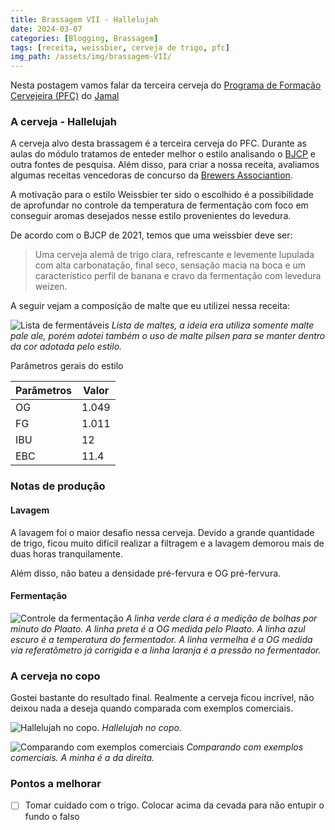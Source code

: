 ```yaml
---
title: Brassagem VII - Hallelujah
date: 2024-03-07
categories: [Blogging, Brassagem]
tags: [receita, weissbier, cerveja de trigo, pfc]
img_path: /assets/img/brassagem-VII/
---
```


Nesta postagem vamos falar da terceira cerveja do [Programa de Formação Cervejeira (PFC)](https://beerschool.com.br/programa-de-formacao-cervejeira-beer-school/) do [Jamal](https://www.instagram.com/jamal_awadallak/)

### A cerveja - Hallelujah

A cerveja alvo desta brassagem é a terceira cerveja do PFC. Durante as aulas do módulo tratamos de enteder melhor o estilo analisando o [BJCP](https://www.bjcp.org/style/2021/10/10A/weissbier/) e outra fontes de pesquisa. Além disso, para criar a nossa receita, avaliamos algumas receitas vencedoras de concurso da [Brewers Associantion](https://www.brewersassociation.org/).

A motivação para o estilo Weissbier ter sido o escolhido é a possibilidade de aprofundar no controle da temperatura de fermentação com foco em conseguir aromas desejados nesse estilo provenientes do levedura.


 De acordo com o  BJCP de 2021, temos que uma weissbier deve ser:

>  Uma cerveja alemã de trigo clara, refrescante e levemente lupulada com alta carbonatação, final seco, sensação macia na boca e um característico perfil de banana e cravo da fermentação com levedura weizen.

A seguir vejam a composição de malte que eu utilizei nessa receita:

![Lista de fermentáveis](fermentaveis.png)
_Lista de maltes, a ideia era utiliza somente malte pale ale, porém adotei também o uso de malte pilsen para se manter dentro da cor adotada pelo estilo._

Parâmetros gerais do estilo

| Parâmetros | Valor |
|---|---|
| OG | 1.049 |
| FG | 1.011 |
| IBU | 12 |
| EBC | 11.4 |


### Notas de produção

#### Lavagem

A lavagem foi o maior desafio nessa cerveja. Devido a grande quantidade de trigo, ficou muito difícil realizar a filtragem e a lavagem demorou mais de duas horas tranquilamente.

Além disso, não bateu a densidade pré-fervura e OG pré-fervura.

#### Fermentação


![Controle da fermentação](fermentacao.png)
_A linha verde clara é a medição de bolhas por minuto do Plaato. A linha preta é a OG medida pelo Plaato. A linha azul escuro é a temperatura do fermentador. A linha vermelha é a OG medida via referatômetro já corrigida e a linha laranja é a pressão no fermentador._

### A cerveja no copo

Gostei bastante do resultado final. Realmente a cerveja ficou incrível, não deixou nada a deseja quando comparada com exemplos comerciais.

![Hallelujah no copo.](no_copo.jpg)
_Hallelujah no copo._

![Comparando com exemplos comerciais](comparando.jpg)
_Comparando com exemplos comerciais. A minha é a da direita._


### Pontos a melhorar

- [ ] Tomar cuidado com o trigo. Colocar acima da cevada para não entupir o fundo o falso
